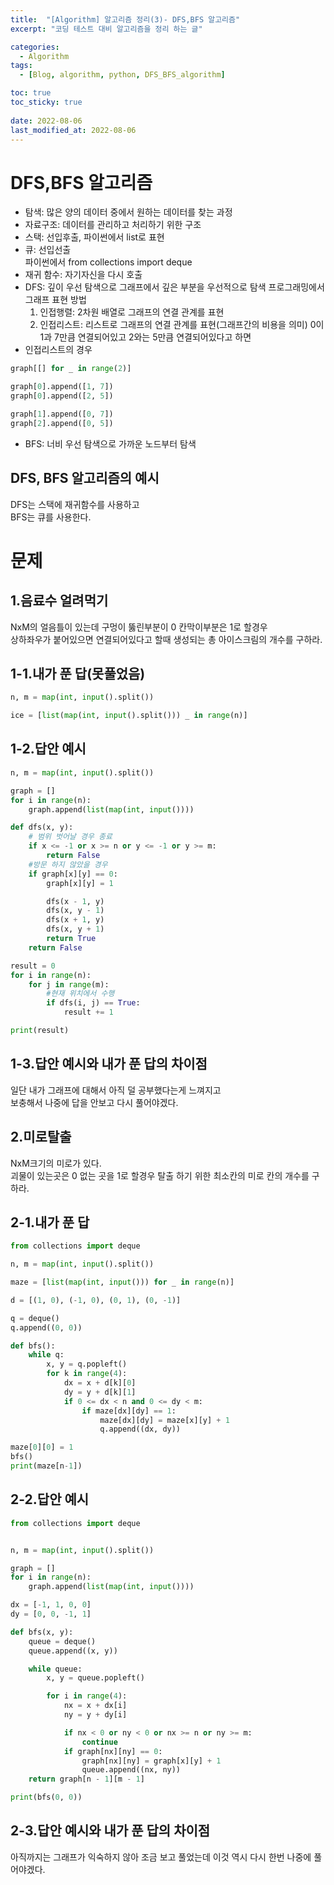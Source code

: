 ```yaml
---
title:  "[Algorithm] 알고리즘 정리(3)- DFS,BFS 알고리즘"
excerpt: "코딩 테스트 대비 알고리즘을 정리 하는 글"

categories:
  - Algorithm
tags:
  - [Blog, algorithm, python, DFS_BFS_algorithm]

toc: true
toc_sticky: true
 
date: 2022-08-06
last_modified_at: 2022-08-06
---
```


# DFS,BFS 알고리즘
- 탐색: 많은 양의 데이터 중에서 원하는 데이터를 찾는 과정
- 자료구조: 데이터를 관리하고 처리하기 위한 구조
- 스택: 선입후출, 파이썬에서 list로 표현
- 큐: 선입선출  
    파이썬에서 from collections import deque
- 재귀 함수: 자기자신을 다시 호출
- DFS: 깊이 우선 탐색으로 그래프에서 깊은 부분을 우선적으로 탐색
  프로그래밍에서 그래프 표현 방법
  1. 인접행렬: 2차원 배열로 그래프의 연결 관계를 표현
  2. 인접리스트: 리스트로 그래프의 연결 관계를 표현(그래프간의 비용을 의미)
0이 1과 7만큼 연결되어있고 2와는 5만큼 연결되어있다고 하면
- 인접리스트의 경우
```python
graph[[] for _ in range(2)]

graph[0].append([1, 7])
graph[0].append([2, 5])

graph[1].append([0, 7])
graph[2].append([0, 5])  
```

- BFS: 너비 우선 탐색으로 가까운 노드부터 탐색

## DFS, BFS 알고리즘의 예시
DFS는 스택에 재귀함수를 사용하고  
BFS는 큐를 사용한다.
 
# 문제

## 1.음료수 얼려먹기
NxM의 얼음틀이 있는데 구멍이 뚫린부분이 0 칸막이부분은 1로 할경우  
상하좌우가 붙어있으면 연결되어있다고 할때 생성되는 총 아이스크림의 개수를 구하라.

## 1-1.내가 푼 답(못풀었음)
```python
n, m = map(int, input().split())

ice = [list(map(int, input().split())) _ in range(n)]

```

## 1-2.답안 예시
```python
n, m = map(int, input().split())

graph = []
for i in range(n):
    graph.append(list(map(int, input())))

def dfs(x, y):
    # 범위 벗어날 경우 종료
    if x <= -1 or x >= n or y <= -1 or y >= m:
        return False
    #방문 하지 않았을 경우
    if graph[x][y] == 0:
        graph[x][y] = 1

        dfs(x - 1, y)
        dfs(x, y - 1)
        dfs(x + 1, y)
        dfs(x, y + 1)
        return True
    return False

result = 0
for i in range(n):
    for j in range(m):
        #현재 위치에서 수행
        if dfs(i, j) == True:
            result += 1

print(result)
```

## 1-3.답안 예시와 내가 푼 답의 차이점
일단 내가 그래프에 대해서 아직 덜 공부했다는게 느껴지고  
보충해서 나중에 답을 안보고 다시 풀어야겠다.

## 2.미로탈출
NxM크기의 미로가 있다.  
괴물이 있는곳은 0 없는 곳을 1로 할경우 탈출 하기 위한 최소칸의 미로 칸의 개수를 구하라.
## 2-1.내가 푼 답
```python
from collections import deque

n, m = map(int, input().split())

maze = [list(map(int, input())) for _ in range(n)]

d = [(1, 0), (-1, 0), (0, 1), (0, -1)]

q = deque()
q.append((0, 0))

def bfs():
    while q:
        x, y = q.popleft()
        for k in range(4):
            dx = x + d[k][0]
            dy = y + d[k][1]
            if 0 <= dx < n and 0 <= dy < m:
                if maze[dx][dy] == 1:
                    maze[dx][dy] = maze[x][y] + 1
                    q.append((dx, dy))

maze[0][0] = 1
bfs()
print(maze[n-1])
```
## 2-2.답안 예시
```python
from collections import deque


n, m = map(int, input().split())

graph = []
for i in range(n):
    graph.append(list(map(int, input())))

dx = [-1, 1, 0, 0]
dy = [0, 0, -1, 1]

def bfs(x, y):
    queue = deque()
    queue.append((x, y))

    while queue:
        x, y = queue.popleft()

        for i in range(4):
            nx = x + dx[i]
            ny = y + dy[i]

            if nx < 0 or ny < 0 or nx >= n or ny >= m:
                continue
            if graph[nx][ny] == 0:
                graph[nx][ny] = graph[x][y] + 1
                queue.append((nx, ny))
    return graph[n - 1][m - 1]

print(bfs(0, 0))
```

## 2-3.답안 예시와 내가 푼 답의 차이점
아직까지는 그래프가 익숙하지 않아 조금 보고 풀었는데 이것 역시 다시 한번 나중에 풀어야겠다.
